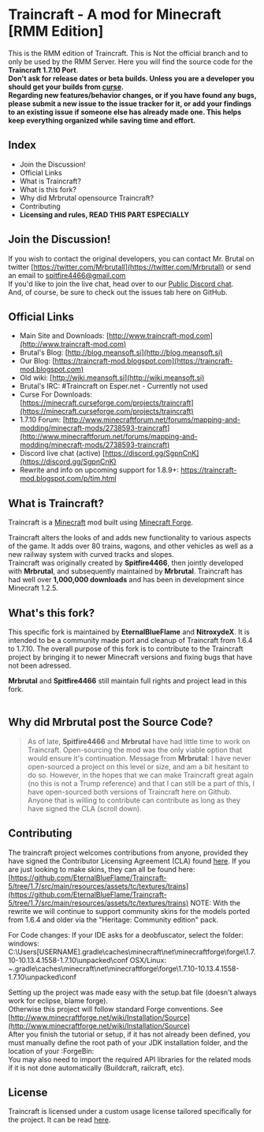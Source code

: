 # Traincraft - A mod for Minecraft [RMM Edition]

This is the RMM edition of Traincraft. This is Not the official branch and to only be used by the RMM Server. Here you will find the source code for the **Traincraft 1.7.10 Port**.<br/>
**Don't ask for release dates or beta builds. Unless you are a developer you should get your builds from [curse](https://minecraft.curseforge.com/projects/traincraft). <br/>Regarding new features/behavior changes, or if you have found any bugs, please submit a new issue to the issue tracker for it, or add your findings to an existing issue if someone else has already made one. This helps keep everything organized while saving time and effort.**

## Index
- Join the Discussion!
- Official Links
- What is Traincraft?
- What is this fork?
- Why did Mrbrutal opensource Traincraft?
- Contributing
- <b>Licensing and rules, READ THIS PART ESPECIALLY</b>

## Join the Discussion!
If you wish to contact the original developers, you can contact Mr. Brutal on twitter [https://twitter.com/Mrbrutall](https://twitter.com/Mrbrutall) or send an email to spitfire4466@gmail.com<br/> If you'd like to join the live chat, head over to our [Public Discord chat](https://discord.gg/SgpnCnK).<br/> And, of course, be sure to check out the issues tab here on GitHub.

## Official Links
* Main Site and Downloads: [http://www.traincraft-mod.com](http://www.traincraft-mod.com)
* Brutal's Blog: [http://blog.meansoft.si](http://blog.meansoft.si)
* Our Blog: [https://traincraft-mod.blogspot.com](https://traincraft-mod.blogspot.com)
* Old wiki: [http://wiki.meansoft.si](http://wiki.meansoft.si)
* Brutal's IRC: #Traincraft on Esper.net - Currently not used
* Curse For Downloads: [https://minecraft.curseforge.com/projects/traincraft](https://minecraft.curseforge.com/projects/traincraft)
* 1.7.10 Forum: [http://www.minecraftforum.net/forums/mapping-and-modding/minecraft-mods/2738593-traincraft](http://www.minecraftforum.net/forums/mapping-and-modding/minecraft-mods/2738593-traincraft)
* Discord live chat (active) [https://discord.gg/SgpnCnK](https://discord.gg/SgpnCnK)
* Rewrite and info on upcoming support for 1.8.9+: https://traincraft-mod.blogspot.com/p/tim.html

## What is Traincraft?
Traincraft is a [Minecraft](https://minecraft.net/) mod built using [Minecraft Forge](https://github.com/MinecraftForge).

Traincraft alters the looks of and adds new functionality to various aspects of the game. It adds over 80 trains, wagons, and other vehicles as well as a new railway system with curved tracks and slopes.<br/>Traincraft was originally created by **Spitfire4466**, then jointly developed with **Mrbrutal**, and subsequently maintained by **Mrbrutal**.
Traincraft has had well over **1,000,000 downloads** and has been in development since Minecraft 1.2.5.

## What's this fork?
This specific fork is maintained by **EternalBlueFlame** and **NitroxydeX**. It is intended to be a community made port and cleanup of Traincraft from 1.6.4 to 1.7.10. The overall purpose of this fork is to contribute to the Traincraft project by bringing it to newer Minecraft versions and fixing bugs that have not been adressed.

**Mrbrutal** and **Spitfire4466** still maintain full rights and project lead in this fork.<br/><br/>

## Why did **Mrbrutal** post the Source Code?
> As of late, **Spitfire4466** and **Mrbrutal** have had little time to work on Traincraft. Open-sourcing the mod was the only viable option that would ensure it's continuation. Message from **Mrbrutal**: I have never open-sourced a project on this level or size, and am a bit hesitant to do so. However, in the hopes that we can make Traincraft great again (no this is not a Trump reference) and that I can still be a part of this, I have open-sourced both versions of Traincraft  here on Github. Anyone that is willing to contribute can contribute as long as they have signed the CLA (scroll down).

## Contributing
The traincraft project welcomes contributions from anyone, provided they have signed the Contributor Licensing Agreement (CLA) found [here](https://cla-assistant.io/Mrbrutal/Traincraft).
If you are just looking to make skins, they can all be found here: [https://github.com/EternalBlueFlame/Traincraft-5/tree/1.7/src/main/resources/assets/tc/textures/trains](https://github.com/EternalBlueFlame/Traincraft-5/tree/1.7/src/main/resources/assets/tc/textures/trains)
NOTE: With the rewrite we will continue to support community skins for the models ported from 1.6.4 and older via the "Heritage: Community edition" pack.

For Code changes:
If your IDE asks for a deobfuscator, select the folder:
windows: C:\Users\[USERNAME]\.gradle\caches\minecraft\net\minecraftforge\forge\1.7.10-10.13.4.1558-1.7.10\unpacked\conf
OSX/Linux: ~\.gradle\caches\minecraft\net\minecraftforge\forge\1.7.10-10.13.4.1558-1.7.10\unpacked\conf

Setting up the project was made easy with the setup.bat file (doesn't always work for eclipse, blame forge).<br/>
Otherwise this project will follow standard Forge conventions. See [http://www.minecraftforge.net/wiki/Installation/Source](http://www.minecraftforge.net/wiki/Installation/Source)<br/>
After you finish the tutorial or setup, if it has not already been defined, you must manually define the root path of your JDK installation folder, and the location of your :ForgeBin:<br/>
You may also need to import the required API libraries for the related mods if it is not done automatically (Buildcraft, railcraft, etc).

## License
Traincraft is licensed under a custom usage license tailored specifically for the project. It can be read [here](https://github.com/Mrbrutal/Traincraft-164/blob/master/LICENSE.md).
